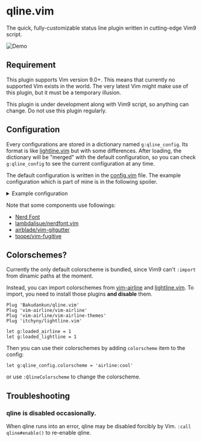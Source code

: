 # qline.vim

The quick, fully-customizable status line plugin written in cutting-edge Vim9
script.

![Demo](https://user-images.githubusercontent.com/4504807/94335198-e36f4c00-0014-11eb-9c48-b7a39463688a.gif)


## Requirement

This plugin supports Vim version 9.0+. This means that currently no supported
Vim exists in the world. The very latest Vim might make use of this plugin, but
it must be a temporary illusion.

This plugin is under development along with Vim9 script, so anything can change.
Do not use this plugin regularly.


## Configuration

Every configurations are stored in a dictionary named `g:qline_config`. Its
format is like [lightline.vim](https://github.com/itchyny/lightline.vim) but
with some differences. After loading, the dictionary will be "merged" with the
default configuration, so you can check `g:qline_config` to see the current
configuration at any time.

The default configuration is written in the [config.vim](import/qline/config.vim)
file. The example configuration which is part of mine is in the following
spoiler.

<details>
<summary>Example configuration</summary>

```vim
" Define a :def function to use Vim9 syntax and compiled lambdas in a legacy
" Vim script.
def s:qline_config()
  g:qline_config = #{
# Use the powerline glyphs for separators.
    separator:    #{left: "\ue0b0", right: "\ue0b2", margin: ' '},
    subseparator: #{left: "\ue0b1", right: "\ue0b3", margin: ' '},
# Specify components in the each sides for active/inactive windows.
# Each modes can also have specific settings.
    active: #{
      left: [
        ['bufnum', 'mode', 'paste'],
        ['fugitive', 'filename', 'gitgutter'],
        ['bufstate']
      ],
      right: [
        ['filetype'],
        ['fileinfo'],
        ['%c%-1V', 'searchcount']
      ]
    },
    inactive: #{
      left: [['bufnum', 'filename', 'gitgutter'], ['bufstate']],
      right: [['filetype'], ['fileinfo']],
      separator: #{left: '', right: '', margin: ' '},
      subseparator: #{left: '|', right: '|', margin: ' '},
    },
    insert: #{
      separator:    #{left: "\ue0c0", right: "\ue0c2", margin: ' '},
      subseparator: #{left: "\ue0c1", right: "\ue0c3", margin: ' '},
    },
    replace: #{
      separator:    #{left: "\ue0c0", right: "\ue0c2", margin: ' '},
      subseparator: #{left: "\ue0c1", right: "\ue0c3", margin: ' '},
    },
# Define components. You can overwrite or append to the default definitions.
# If its content is a Funcref, it is evaluated before parsing the statusline.
# If visible_condition results in Falsy, or the content results in empty string,
# the component is disabled.
# Funcrefs are evaluated in the context of the window of the drawing status line.
# Note that in Vim9, functions cannot use non-autoload functions that is later
# defined. Use `eval()` to work around.
    component: #{
      fileinfo: #{
        content: {->
          (&fenc || &enc) .. ' ' ..
          nerdfont#fileformat#find() ..
          (&bomb ? "\U1f4a3" : '')
        },
        visible_condition: {-> !&buftype}
      },
      bufstate: #{
        content: {->
          (&readonly ? "\uf023" : '') ..
          (&modifiable ? '' : "\uf05e") ..
          (&modified ? "\uf040" : '')
        },
      },
      bufnum: #{
        highlight: 'StatusLine',
      },
      filetype: #{
        content: {-> nerdfont#find()},
      },
      fugitive: #{
        content: {->
          eval('FugitiveStatusline()')
            ->substitute('\[GIT(\(.*\))]\|\[GIT:\(.*\)(.*)]', "\ue0a0\\1\\2", '')
        },
      },
      gitgutter: #{
        content: {->
          eval('GitGutterGetHunkSummary()')->copy()
            ->map({idx, val -> val ? ['+', '~', '-'][idx] .. val : ''})
            ->filter({_, val -> val})
            ->join()
        },
        visible_condition: {-> eval('GitGutterGetHunks()')},
      },
    },
  }
enddef



" Ah, don't forget to call the function.
call s:qline_config()
```

</details>

Note that some components use followings:

* [Nerd Font](https://www.nerdfonts.com/)
* [lambdalisue/nerdfont.vim](https://github.com/lambdalisue/nerdfont.vim)
* [airblade/vim-gitgutter](https://github.com/airblade/vim-gitgutter)
* [tpope/vim-fugitive](https://github.com/tpope/vim-fugitive)


## Colorschemes?

Currently the only default colorscheme is bundled, since Vim9 can't `:import`
from dinamic paths at the moment.

Instead, you can import colorschemes from
[vim-airline](https://github.com/vim-airline/vim-airline)
and [lightline.vim](https://github.com/itchyny/lightline.vim).
To import, you need to install those plugins **and disable** them.

```vim
Plug 'Bakudankun/qline.vim'
Plug 'vim-airline/vim-airline'
Plug 'vim-airline/vim-airline-themes'
Plug 'itchyny/lightline.vim'

let g:loaded_airline = 1
let g:loaded_lightline = 1
```

Then you can use their colorschemes by adding `colorscheme` item to the config:

```vim
let g:qline_config.colorscheme = 'airline:cool'
```

or use `:QlineColorscheme` to change the colorscheme.


## Troubleshooting

### qline is disabled occasionally.

When qline runs into an error, qline may be disabled forcibly by Vim.
`:call qline#enable()` to re-enable qline.

